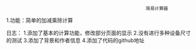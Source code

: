                                                         简易计算器                                                         

1.功能：简单的加减乘除计算

日志：
1.添加了基本的计算功能，修改部分页面的显示
2.没有进行多种设备尺寸的测试
3.添加了背景和作者信息
4.添加了代码的github地址